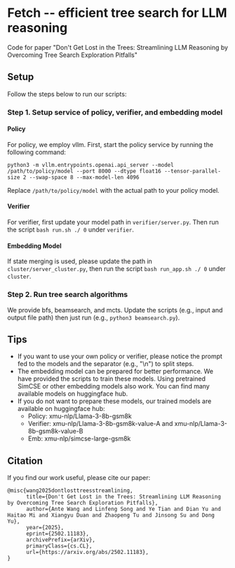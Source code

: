 # Fetch -- efficient tree search for LLM reasoning

Code for paper "Don't Get Lost in the Trees: Streamlining LLM Reasoning by Overcoming Tree Search Exploration Pitfalls"

## Setup

Follow the steps below to run our scripts:

### Step 1. Setup service of policy, verifier, and embedding model

#### Policy

For policy, we employ vllm. First, start the policy service by running the following command:

```
python3 -m vllm.entrypoints.openai.api_server --model /path/to/policy/model --port 8000 --dtype float16 --tensor-parallel-size 2 --swap-space 8 --max-model-len 4096
```

Replace `/path/to/policy/model` with the actual path to your policy model.

#### Verifier

For verifier, first update your model path in `verifier/server.py`. Then run the script `bash run.sh ./ 0` under `verifier`.

#### Embedding Model

If state merging is used, please update the path in `cluster/server_cluster.py`, then run the script `bash run_app.sh ./ 0` under `cluster`.

### Step 2. Run tree search algorithms

We provide bfs, beamsearch, and mcts. Update the scripts (e.g., input and output file path) then just run (e.g., `python3 beamsearch.py`).

## Tips

- If you want to use your own policy or verifier, please notice the prompt fed to the models and the separator (e.g., "\n") to split steps.
- The embedding model can be prepared for better performance. We have provided the scripts to train these models. Using pretrained SimCSE or other embedding models also work. You can find many available models on huggingface hub.
- If you do not want to prepare these models, our trained models are available on huggingface hub:
  - Policy: xmu-nlp/Llama-3-8b-gsm8k
  - Verifier: xmu-nlp/Llama-3-8b-gsm8k-value-A and xmu-nlp/Llama-3-8b-gsm8k-value-B
  - Emb: xmu-nlp/simcse-large-gsm8k

## Citation

If you find our work useful, please cite our paper:
```
@misc{wang2025dontlosttreesstreamlining,
      title={Don't Get Lost in the Trees: Streamlining LLM Reasoning by Overcoming Tree Search Exploration Pitfalls}, 
      author={Ante Wang and Linfeng Song and Ye Tian and Dian Yu and Haitao Mi and Xiangyu Duan and Zhaopeng Tu and Jinsong Su and Dong Yu},
      year={2025},
      eprint={2502.11183},
      archivePrefix={arXiv},
      primaryClass={cs.CL},
      url={https://arxiv.org/abs/2502.11183}, 
}
```